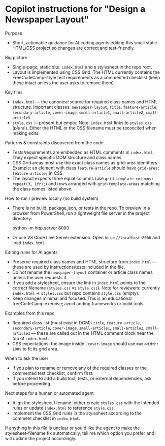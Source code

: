 # Copilot instructions for "Design a Newspaper Layout"

Purpose
- Short, actionable guidance for AI coding agents editing this small static HTML/CSS project so changes are correct and test-friendly.

Big picture
- Single-page, static site: `index.html` and a stylesheet in the repo root.
- Layout is implemented using CSS Grid. The HTML currently contains the FreeCodeCamp-style test requirements as a commented checklist (keep these intact unless the user asks to remove them).

Key files
- `index.html` — the canonical source for required class names and HTML structure. Important classes: `newspaper-layout`, `title`, `feature-article`, `secondary-article`, `cover-image`, `small-article1`, `small-article2`, `small-article3`.
- `style.css` — present but empty. Note: `index.html` links to `styles.css` (plural). Either the HTML or the CSS filename must be reconciled when making edits.

Patterns & constraints discovered from the code
- Tests/requirements are embedded as HTML comments in `index.html`. They expect specific DOM structure and class names.
- CSS Grid areas must use the exact class names as grid-area identifiers. Example: an element with class `feature-article` should have `grid-area: feature-article;` in CSS.
- The layout expects three equal columns (use `grid-template-columns: repeat(3, 1fr);`) and rows arranged with `grid-template-areas` matching the class names listed above.

How to run / preview locally (no build system)
- There is no build, package.json, or tests in the repo. To preview in a browser from PowerShell, run a lightweight file server in the project directory:

  python -m http.server 8000

- Or use VS Code Live Server extension. Open `http://localhost:8000` and load `index.html`.

Editing rules for AI agents
- Preserve required class names and HTML structure from `index.html` — these are used by instructions/tests included in the file.
- Do not rename the `newspaper-layout` container or article class names unless the user requests it.
- If you add a stylesheet, ensure the link in `index.html` points to the correct filename (`styles.css` vs `style.css`). Note for reviewers: currently `index.html` -> `styles.css` but repo contains `style.css` (empty).
- Keep changes minimal and focused. This is an educational freeCodeCamp exercise; avoid adding frameworks or build tools.

Examples from this repo
- Required class list (must exist in DOM): `title`, `feature-article`, `secondary-article`, `cover-image`, `small-article1`, `small-article2`, `small-article3` — these are called out in the HTML comment block near the top of `index.html`.
- CSS expectations: the image inside `.cover-image` should use `max-width: 100%` to fit its grid area.

When to ask the user
- If you plan to rename or remove any of the required classes or the commented test checklist, confirm first.
- If you intend to add a build tool, tests, or external dependencies, ask before proceeding.

Next steps for a human or automated agent
- Align the stylesheet filename: either create `styles.css` with the intended rules or update `index.html` to reference `style.css`.
- Implement the CSS Grid rules in the stylesheet according to the comment checklist in `index.html`.

If anything in this file is unclear or you'd like the agent to make the stylesheet-filename fix automatically, tell me which option you prefer and I will update the project accordingly.
